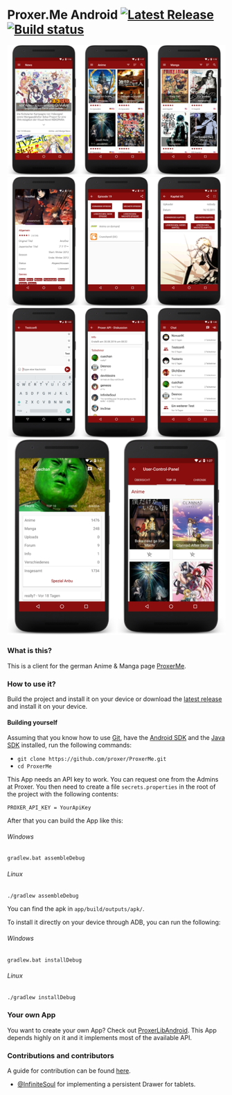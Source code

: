 # Proxer.Me Android [![Latest Release](https://img.shields.io/github/release/proxer/ProxerAndroid.svg)](https://github.com/proxer/ProxerAndroid/releases/latest) [![Build status](https://circleci.com/gh/proxer/ProxerAndroid.svg?style=shield)](https://circleci.com/gh/proxer/ProxerAndroid)

![Showcase 1](/art/news_anime_manga.png?raw=true)
![Showcase 2](/art/animeinfo_read_watch.png?raw=true)
![Showcase 3](/art/chat.png?raw=true)
![Showcase 4](/art/profile_ucp.png?raw=true)

### What is this?

This is a client for the german Anime & Manga page [ProxerMe](https://proxer.me/).

### How to use it?

Build the project and install it on your device or download the
[latest release](https://github.com/proxer/ProxerAndroid/releases) and install
it on your device.

#### Building yourself

Assuming that you know how to use [Git](https://git-scm.com/), have the
[Android SDK](https://developer.android.com/sdk/index.html) and the
[Java SDK](http://www.oracle.com/technetwork/java/javase/overview/index.html)
installed, run the following commands:

- `git clone https://github.com/proxer/ProxerMe.git`
- `cd ProxerMe`

This App needs an API key to work. You can request one from the Admins at
Proxer. You then need to create a file `secrets.properties` in the root of the
project with the following contents:

```
PROXER_API_KEY = YourApiKey
```

After that you can build the App like this:

###### Windows

```bash
gradlew.bat assembleDebug
```

###### Linux

```bash
./gradlew assembleDebug
```

You can find the apk in `app/build/outputs/apk/`.

To install it directly on your device through ADB, you can run the following:

###### Windows

```bash
gradlew.bat installDebug
```

###### Linux

```bash
./gradlew installDebug
```

### Your own App

You want to create your own App? Check out
[ProxerLibAndroid](https://github.com/proxer/ProxerLibAndroid). This App depends
highly on it and it implements most of the available API.

### Contributions and contributors

A guide for contribution can be found [here](.github/CONTRIBUTING.md).

- [@InfiniteSoul](https://github.com/InfiniteSoul) for implementing a persistent Drawer for tablets.

